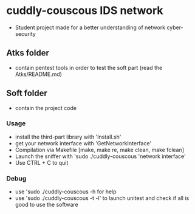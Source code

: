 # cuddly-couscous IDS network
- Student project made for a better understanding of network cyber-security

## Atks folder
- contain pentest tools in order to test the soft part (read the Atks/README.md)
## Soft folder
- contain the project code 
### Usage
- install the third-part library with 'Install.sh'
- get your network interface with 'GetNetworkInterface'
- Compilation via Makefile [make, make re, make clean, make fclean]
- Launch the sniffer with 'sudo ./cuddly-couscous 'network interface'
- Use CTRL + C to quit

### Debug 
- use 'sudo ./cuddly-couscous -h for help
- use 'sudo ./cuddly-couscous -t -l' to launch unitest and check if all is good to use the software

